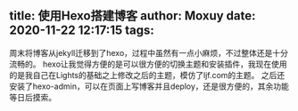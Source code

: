 title: 使用Hexo搭建博客
author: Moxuy
date: 2020-11-22 12:17:15
tags:
---
周末将博客从jekyll迁移到了hexo，过程中虽然有一点小麻烦，不过整体还是十分流畅的。
hexo让我觉得方便的是可以很方便的切换主题和安装插件，我现在使用的是我自己在Lights的基础之上修改之后的主题，模仿了ljf.com的主题。
之后还安装了hexo-admin，可以在页面上写博客并且deploy，还是很方便的，其余功能等日后摸索。
